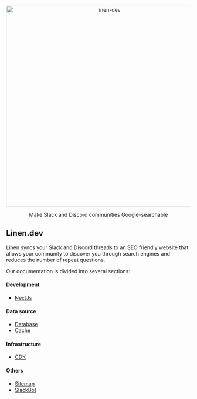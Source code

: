 
<p align="center">
  <a href="https://linen.dev/">
    <img alt="linen-dev" src="https://d2mu86a8belxbg.cloudfront.net/logos/linen-black-logo.svg" width="546">
  </a>
</p>

<p align="center">
Make Slack and Discord communities Google-searchable
</p>

## Linen.dev 

Linen syncs your Slack and Discord threads to an SEO friendly website that allows your community to discover you through search engines and reduces the number of repeat questions.

Our documentation is divided into several sections:

#### Development

- [NextJs](./docs/nextjs.md)

#### Data source

- [Database](./docs/database.md)
- [Cache](./docs/cache.md)

#### Infrastructure

- [CDK](./docs/cdk.md)

#### Others

- [Sitemap](./docs/sitemap.md)
- [SlackBot](./docs/slack-app.md)
